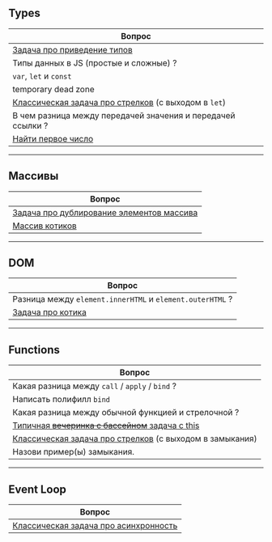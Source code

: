 ## Types

| Вопрос                                                                |
| --------------------------------------------------------------------- |
| [Задача про приведение типов](./types/casting.md)                     |
| Типы данных в JS (простые и сложные) ?                                |
| `var`, `let` и `const`                                                |
| temporary dead zone                                                   |
| [Классическая задача про стрелков](./shooters.md) (с выходом в `let`) |
| В чем разница между передачей значения и передачей ссылки ?           |
| [Найти первое число](./types/find-first-number)                       |

---

## Массивы

| Вопрос                                                                    |
| ------------------------------------------------------------------------- |
| [Задача про дублирование элементов массива](./arrays/resolve-duplication) |
| [Массив котиков](./arrays/resolve-duplication)                            |

---

## DOM

| Вопрос                                                    |
| --------------------------------------------------------- |
| Разница между `element.innerHTML` и `element.outerHTML` ? |
| [Задача про котика](./DOM/cancel-basic-behavior.md)       |

---

## Functions

| Вопрос                                                                          |
| ------------------------------------------------------------------------------- |
| Какая разница между `call` / `apply` / `bind` ?                                 |
| Написать полифилл `bind`                                                        |
| Какая разница между обычной функцией и стрелочной ?                             |
| [Типичная ~~вечеринка с бассейном~~ задача с this](./functions/this-is-this.md) |
| [Классическая задача про стрелков](./shooters.md) (с выходом в замыкания)       |
| Назови пример(ы) замыкания.                                                     |

---

## Event Loop

| Вопрос                                                                      |
| --------------------------------------------------------------------------- |
| [Классическая задача про асинхронность](./event-loop/typical-async-task.md) |

